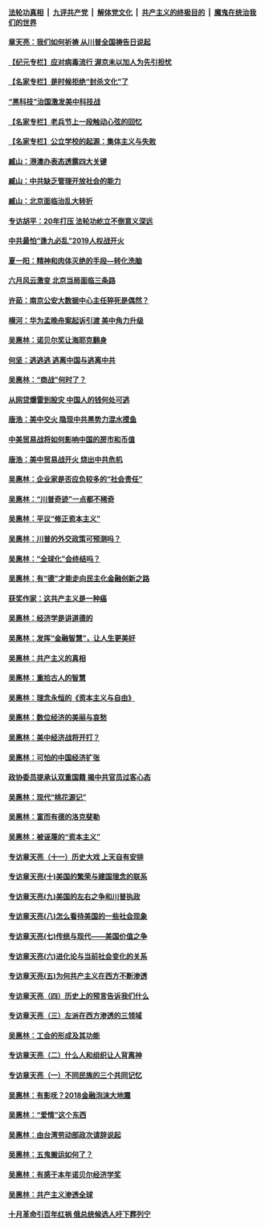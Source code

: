 ####  [法轮功真相](../../../../basic/blob/master/README.md?t=07101731) &nbsp;|&nbsp; [九评共产党](../../../../9ping.md/blob/master/README.md?t=07101731) &nbsp;|&nbsp; [解体党文化](../../../../jtdwh.md/blob/master/README.md?t=07101731)  &nbsp;|&nbsp; [共产主义的终极目的](../../../../gczydzjmd.md/blob/master/README.md?t=07101731) &nbsp;|&nbsp; [魔鬼在统治我们的世界](../../../../mgztzwmdsj.md/blob/master/README.md?t=07101731) 

#### [章天亮：我们如何祈祷 从川普全国祷告日说起](../pages/nsc423/n11944627.md?t=07101731) 

#### [【纪元专栏】应对病毒流行 渥京未以加人为先引担忧](../pages/nsc423/n11875714.md?t=07101731) 

#### [【名家专栏】是时候拒绝“封杀文化”了](../pages/nsc423/n11814093.md?t=07101731) 

#### [“黑科技”治国激发美中科技战](../pages/nsc423/n11638056.md?t=07101731) 

#### [【名家专栏】老兵节上一段触动心弦的回忆](../pages/nsc423/n11646016.md?t=07101731) 

#### [【名家专栏】公立学校的起源：集体主义与失败](../pages/nsc423/n11601833.md?t=07101731) 

#### [臧山：港澳办表态透露四大关键](../pages/nsc423/n11421628.md?t=07101731) 

#### [臧山：中共缺乏管理开放社会的能力](../pages/nsc423/n11407457.md?t=07101731) 

#### [臧山：北京面临治乱大转折](../pages/nsc423/n11406895.md?t=07101731) 

#### [专访胡平：20年打压 法轮功屹立不倒意义深远](../pages/nsc423/n11398800.md?t=07101731) 

#### [中共最怕“逢九必乱”2019人权战开火](../pages/nsc423/n11385248.md?t=07101731) 

#### [夏一阳：精神和肉体灭绝的手段—转化洗脑](../pages/nsc423/n11368250.md?t=07101731) 

#### [六月风云激变 北京当局面临三条路](../pages/nsc423/n11313668.md?t=07101731) 

#### [许茹：南京公安大数据中心主任猝死是偶然？](../pages/nsc423/n11064744.md?t=07101731) 

#### [横河：华为孟晚舟案起诉引渡 美中角力升级](../pages/nsc423/n11027230.md?t=07101731) 

#### [吴惠林：诺贝尔奖让海耶克翻身](../pages/nsc423/n10890049.md?t=07101731) 

#### [何坚：逃逃逃 逃离中国与逃离中共](../pages/nsc423/n10592891.md?t=07101731) 

#### [吴惠林：“商战”何时了？](../pages/nsc423/n10573558.md?t=07101731) 

#### [从网贷爆雷到股灾 中国人的钱何处可逃](../pages/nsc423/n10572800.md?t=07101731) 

#### [唐浩：美中交火 隐现中共黑势力混水摸鱼](../pages/nsc423/n10544040.md?t=07101731) 

#### [中美贸易战将如何影响中国的房市和币值](../pages/nsc423/n10543697.md?t=07101731) 

#### [唐浩：美中贸易战开火 烧出中共危机](../pages/nsc423/n10540126.md?t=07101731) 

#### [吴惠林：企业家是否应负较多的“社会责任”](../pages/nsc423/n10535022.md?t=07101731) 

#### [吴惠林：“川普奇迹”一点都不稀奇](../pages/nsc423/n10512808.md?t=07101731) 

#### [吴惠林：平议“修正资本主义”](../pages/nsc423/n10495724.md?t=07101731) 

#### [吴惠林：川普的外交政策可预测吗？](../pages/nsc423/n10462387.md?t=07101731) 

#### [吴惠林：“全球化”会终结吗？](../pages/nsc423/n10452838.md?t=07101731) 

#### [吴惠林：有“德”才能走向民主化金融创新之路](../pages/nsc423/n10432292.md?t=07101731) 

#### [获奖作家：这共产主义是一种癌](../pages/nsc423/n10431541.md?t=07101731) 

#### [吴惠林：经济学是讲道德的](../pages/nsc423/n10398014.md?t=07101731) 

#### [吴惠林：发挥“金融智慧”，让人生更美好](../pages/nsc423/n10375019.md?t=07101731) 

#### [吴惠林：共产主义的真相](../pages/nsc423/n10351394.md?t=07101731) 

#### [吴惠林：重拾古人的智慧](../pages/nsc423/n10337691.md?t=07101731) 

#### [吴惠林：理念永恒的《资本主义与自由》](../pages/nsc423/n10316274.md?t=07101731) 

#### [吴惠林：数位经济的美丽与哀愁](../pages/nsc423/n10292946.md?t=07101731) 

#### [吴惠林：美中经济战将开打？](../pages/nsc423/n10258825.md?t=07101731) 

#### [吴惠林：可怕的中国经济扩张](../pages/nsc423/n10219147.md?t=07101731) 

#### [政协委员提承认双重国籍 揭中共官员过客心态](../pages/nsc423/n10208809.md?t=07101731) 

#### [吴惠林：现代“桃花源记”](../pages/nsc423/n10185234.md?t=07101731) 

#### [吴惠林：富而有德的洛克斐勒](../pages/nsc423/n10142264.md?t=07101731) 

#### [吴惠林：被诬蔑的“资本主义”](../pages/nsc423/n10124816.md?t=07101731) 

#### [专访章天亮（十一）历史大戏 上天自有安排](../pages/nsc423/n10094905.md?t=07101731) 

#### [专访章天亮(十)美国的繁荣与建国理念的联系](../pages/nsc423/n10094899.md?t=07101731) 

#### [专访章天亮(九)美国的左右之争和川普执政](../pages/nsc423/n10094889.md?t=07101731) 

#### [专访章天亮(八)怎么看待美国的一些社会现象](../pages/nsc423/n10094857.md?t=07101731) 

#### [专访章天亮(七)传统与现代——美国价值之争](../pages/nsc423/n10093140.md?t=07101731) 

#### [专访章天亮(六)进化论与当前社会变化的关系](../pages/nsc423/n10092036.md?t=07101731) 

#### [专访章天亮(五)为何共产主义在西方不断渗透](../pages/nsc423/n10083620.md?t=07101731) 

#### [专访章天亮（四）历史上的预言告诉我们什么](../pages/nsc423/n10083606.md?t=07101731) 

#### [专访章天亮（三）左派在西方渗透的三领域](../pages/nsc423/n10081115.md?t=07101731) 

#### [吴惠林：工会的形成及其功能](../pages/nsc423/n10080633.md?t=07101731) 

#### [专访章天亮（二）什么人和组织让人背离神](../pages/nsc423/n10076637.md?t=07101731) 

#### [专访章天亮（一）不同民族的三个共同记忆](../pages/nsc423/n10074188.md?t=07101731) 

#### [吴惠林：有影呒？2018金融泡沫大地震](../pages/nsc423/n10040534.md?t=07101731) 

#### [吴惠林：“爱情”这个东西](../pages/nsc423/n10019423.md?t=07101731) 

#### [吴惠林：由台湾劳动部政次请辞说起](../pages/nsc423/n9979679.md?t=07101731) 

#### [吴惠林：五鬼搬运如何了？](../pages/nsc423/n9925338.md?t=07101731) 

#### [吴惠林：有感于本年诺贝尔经济学奖](../pages/nsc423/n9871883.md?t=07101731) 

#### [吴惠林：共产主义渗透全球](../pages/nsc423/n9812748.md?t=07101731) 

#### [十月革命引百年红祸 俄总统候选人吁下葬列宁](../pages/nsc423/n9810182.md?t=07101731) 

